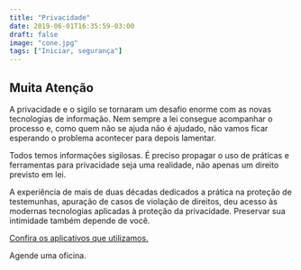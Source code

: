 ```yaml
---
title: "Privacidade"
date: 2019-06-01T16:35:59-03:00
draft: false
image: "cone.jpg"
tags: ["Iniciar, segurança"]
---
```


## Muita Atenção

A privacidade e o sigilo se tornaram um desafio enorme com as novas tecnologias de informação.  Nem sempre a lei consegue acompanhar o processo e, como quem não se ajuda não é ajudado, não vamos ficar esperando o problema acontecer para depois lamentar.

Todos temos informações sigilosas.  É preciso propagar o uso de práticas e ferramentas para privacidade seja uma realidade, não apenas um direito previsto em lei.

A experiência de mais de duas décadas dedicados a prática na proteção de testemunhas, apuração de casos de violação de direitos, deu acesso às modernas tecnologias aplicadas à proteção da privacidade. Preservar sua intimidade também depende de você.

<a data-disable-linkrewriter="true" data-modal-video="" data-modal-size="854x480" target="modal-frame" href="https://securityinabox.org/pt/" class=" unifyCta">Confira os aplicativos que utilizamos.</a>

Agende uma oficina.
